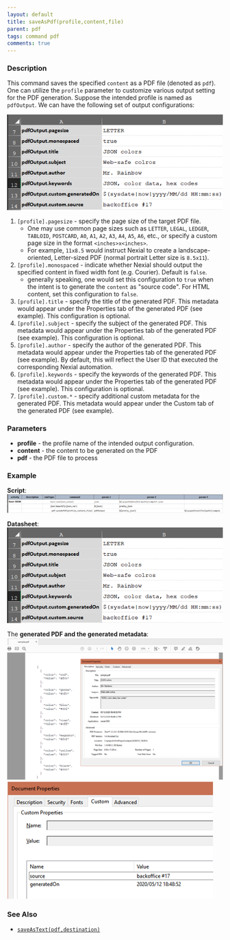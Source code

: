 ```yaml
---
layout: default
title: saveAsPdf(profile,content,file)
parent: pdf
tags: command pdf
comments: true
---
```



### Description
This command saves the specified `content` as a PDF file (denoted as `pdf`). One can utilize the `profile` parameter
to customize various output setting for the PDF generation. Suppose the intended profile is named as `pdfOutput`. We
can have the following set of output configurations:

![](image/saveAsPdf_01.png)

1. `[profile].pagesize` - specify the page size of the target PDF file. 
   - One may use common page sizes such as `LETTER`, `LEGAL`, `LEDGER`, `TABLOID`, `POSTCARD`, `A0`, `A1`, `A2`, `A3`, 
     `A4`, `A5`, `A6`, etc., or specify a custom page size in the format `<inches>x<inches>`. 
   - For example, `11x8.5` would instruct Nexial to create a landscape-oriented, Letter-sized PDF (normal portrait 
     Letter size is `8.5x11`).
2. `[profile].monospaced` - indicate whether Nexial should output the specified content in fixed width font (e.g. 
   Courier). Default is `false`. 
   - generally speaking, one would set this configuration to `true` when the intent is to generate the `content` as 
     "source code". For HTML content, set this configuration to `false`. 
3. `[profile].title` - specify the title of the generated PDF. This metadata would appear under the Properties tab of
   the generated PDF (see example). This configuration is optional.
4. `[profile].subject` - specify the subject of the generated PDF. This metadata would appear under the Properties tab 
   of the generated PDF (see example). This configuration is optional.
5. `[profile].author` - specify the author of the generated PDF. This metadata would appear under the Properties tab of 
   the generated PDF (see example). By default, this will reflect the User ID that executed the corresponding 
   Nexial automation.
6. `[profile].keywords` - specify the keywords of the generated PDF. This metadata would appear under the Properties 
   tab of the generated PDF (see example). This configuration is optional.
7. `[profile].custom.*` - specify additional custom metadata for the generated PDF. This metadata would appear under 
   the Custom tab of the generated PDF (see example).


### Parameters
- **profile** - the profile name of the intended output configuration.
- **content** - the content to be generated on the PDF
- **pdf** - the PDF file to process


### Example

**Script**:<br/>
![output](image/saveAsPdf_04.png)

**Datasheet**:<br/>
![script](image/saveAsPdf_01.png)

The **generated PDF and the generated metadata**:<br/>
![output](image/saveAsPdf_03.png)<br/>
![output](image/saveAsPdf_02.png)


### See Also
- [`saveAsText(pdf,destination)`](saveAsText(pdf,destination))
